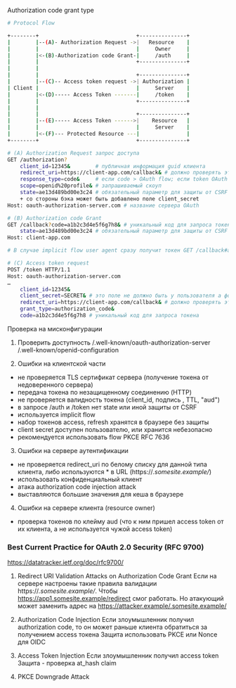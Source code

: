 Authorization code grant type
```bash
# Protocol Flow

+--------+                               +---------------+
|        |--(A)- Authorization Request ->|   Resource    |
|        |                               |     Owner     |
|        |<-(B)-Authorization code Grant-|     /auth     |
|        |                               +---------------+
|        |
|        |                               +---------------+
|        |--(C)-- Access token request ->| Authorization |
| Client |                               |     Server    |
|        |<-(D)----- Access Token -------|     /token    |
|        |                               +---------------+
|        |
|        |                               +---------------+
|        |--(E)----- Access Token ------>|    Resource   |
|        |                               |     Server    |
|        |<-(F)--- Protected Resource ---|               |
+--------+                               +---------------+

# (A) Authorization Request запрос доступа
GET /authorization?
    client_id=12345&        # публичная информация guid клиента
    redirect_uri=https://client-app.com/callback& # должно проверять это поле по списку допустимых URL иначе open redirect attack
    response_type=code&     # если code > OAuth flow; если token OAuth authentication либо это Implicit flow
    scope=openid%20profile& # запрашиваемый скоуп
    state=ae13d489bd00e3c24 # обязательный параметр для защиты от CSRF
    + со стороны бэка может быть добавлено поле client_secret
Host: oauth-authorization-server.com # название сервера OAuth 

# (B) Authorization code Grant
GET /callback?code=a1b2c3d4e5f6g7h8& # уникальный код для запроса токена
    state=ae13d489bd00e3c24 # обязательный параметр для защиты от CSRF для подтверждения факта что это оригинальный запрос
Host: client-app.com

# В случае implicit flow user agent сразу получит токен GET /callback#access_token=z0y9x8w7v6u5&token_type=Bearer&expires_in=5000&scope=openid%20profile&state=ae13d489bd00e3c24 HTTP/1.1

# (C) Access token request
POST /token HTTP/1.1
Host: oauth-authorization-server.com
…
    client_id=12345&
    client_secret=SECRET& # это поле не должно быть у пользователя а формироваться бэком
    redirect_uri=https://client-app.com/callback& # должно проверять это поле по списку допустимых URL иначе open redirect attack
    grant_type=authorization_code&
    code=a1b2c3d4e5f6g7h8 # уникальный код для запроса токена
```

Проверка на мисконфигурации
1. Проверить доступность
/.well-known/oauth-authorization-server
/.well-known/openid-configuration

2. Ошибки на клиентской части
- не проверяется TLS сертификат сервера (получение токена от недоверенного сервера)
- передача токена по незащищенному соединению (HTTP)
- не проверяется валидность токена (client_id, подпись , TTL, "aud")
- в запросе /auth и /token нет state или иной защиты от CSRF
- используется implicit flow
- набор токенов access, refresh хранятся в браузере без защиты
- client secret доступен пользователю, или хранится небезопасно
- рекомендуется использовать flow PKCE RFC 7636

3. Ошибки на сервере аутентификации
- не проверяется redirect_uri по белому списку для данной типа клиента, либо используются * в URL (https://*.somesite.example/*)
- использовать конфиденциальный клиент
- атака authorization code injection attack
- выставляются большие значения для кеша в браузере

4. Ошибки на сервере клиента (resource owner)
- проверка токенов по клейму aud (что к ним пришел access token от их клиента, а не используется чужой access token)

### Best Current Practice for OAuth 2.0 Security (RFC 9700)
https://datatracker.ietf.org/doc/rfc9700/

1. Redirect URI Validation Attacks on Authorization Code Grant
Если на сервере настроены такие правила валидации https://*.somesite.example/*. Чтобы  https://app1.somesite.example/redirect смог работать. Но атакующий может заменить адрес на
https://attacker.example/.somesite.example/

2. Authorization Code Injection
Если злоумышленник получил authorization code, то он может раньше клиента обратиться за получением access токена
Защита использовать PKCE или Nonce для OIDC

3. Access Token Injection
Если злоумышленник получил access token 
Защита - проверка at_hash claim

4. PKCE Downgrade Attack